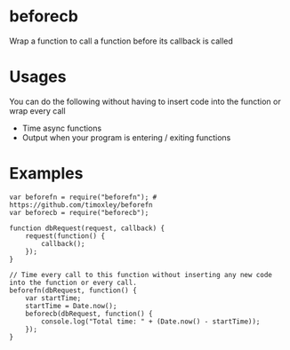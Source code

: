 # beforecb
Wrap a function to call a function before its callback is called

# Usages

You can do the following without having to insert code into the function or wrap every call

- Time async functions 
- Output when your program is entering / exiting functions 

# Examples

```
var beforefn = require("beforefn"); # https://github.com/timoxley/beforefn
var beforecb = require("beforecb"); 

function dbRequest(request, callback) {
    request(function() {
        callback();
    }); 
}

// Time every call to this function without inserting any new code into the function or every call.
beforefn(dbRequest, function() {
    var startTime;
    startTime = Date.now();
    beforecb(dbRequest, function() {
        console.log("Total time: " + (Date.now() - startTime));
    });
}
```
